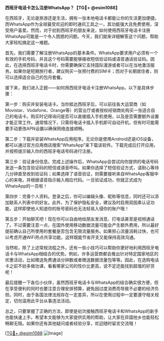 **西班牙电话卡怎么注册WhatsApp？【TG💪+ @esim1088】**

在西班牙，无论是旅游还是生活，拥有一张本地电话卡都能让你的生活更加便捷。而WhatsApp作为全球最受欢迎的即时通讯工具之一，其功能强大且免费使用，深受用户喜爱。然而，对于初到西班牙的朋友来说，如何使用西班牙电话卡注册WhatsApp可能是一个令人困惑的问题。今天，我们就来详细解答这个问题，帮助大家轻松搞定这一难题。

首先，我们需要了解注册WhatsApp的基本条件。WhatsApp要求用户必须有一个有效的手机号码，并且这个号码需要能够接收短信验证码或语音通话验证码。因此，在选择西班牙电话卡时，你需要确保它支持国际漫游或者可以在当地激活服务。如果你是短期旅行者，建议购买一张预付费的SIM卡；而对于长期居住者，则可以选择适合自己的包月套餐。

接下来，我们进入正题——如何用西班牙电话卡注册WhatsApp。以下是具体步骤：

第一步：购买并安装电话卡。当你抵达西班牙后，可以前往各大运营商（如Movistar、Vodafone、Orange等）的营业厅或者授权经销商处购买一张适合自己的电话卡。购买时记得询问是否可以直接插入手机使用，以及是否需要额外设置才能正常工作。通常情况下，只需将电话卡插入手机即可自动开机，但有时可能需要手动更改APN设置以确保网络连接顺畅。

第二步：下载并安装WhatsApp应用程序。无论你是使用Android还是iOS设备，都可以通过官方应用商店搜索“WhatsApp”来下载该软件。下载完成后打开应用，并按照提示输入你的西班牙电话号码进行注册。

第三步：验证身份信息。完成上述操作后，WhatsApp会尝试向你提供的电话号码发送一条包含验证码的短信或语音呼叫。如果你选择了短信验证方式，请耐心等待几分钟直至收到验证码；如果选择了语音验证，则需要接听来自WhatsApp客服中心的来电，并根据语音指示输入相应代码。一旦验证成功，你就正式成为WhatsApp的一员啦！

第四步：完善个人资料。登录之后，你可以编辑头像、昵称等信息，同时还可以添加联系人列表中的好友。此外，为了保护隐私安全，建议及时启用双因素认证功能，这样即使他人知道你的账号密码也无法轻易入侵你的账户哦！

第五步：开始聊天吧！现在你可以自由地给朋友发消息、打电话甚至是视频通话了。不过需要注意一点，在国外使用移动数据流量可能会产生额外费用，所以最好提前确认自己所使用的套餐是否包含无限流量服务。如果担心流量消耗过快，也可以考虑开通WiFi热点共享功能，这样既能节省开支又能保持高效沟通。

当然啦，除了上述常规流程之外，还有一些小技巧可以帮助你更好地利用西班牙电话卡与WhatsApp相结合的优势。例如，许多运营商都会推出针对特定国家地区的优惠活动，比如赠送免费通话分钟数或者赠送数据流量包等等。因此，在选购电话卡之前不妨多做功课，看看哪家公司的性价比更高，说不定还能找到超值的好货呢！

最后提醒一下各位小伙伴，虽然西班牙电话卡与WhatsApp的结合确实很方便，但在享受便利的同时也要注意合理安排预算，避免因过度消费而导致不必要的经济负担。同时，由于各国法律法规存在一定差异，所以在使用过程中一定要遵守相关规定，切勿滥用此平台从事违法活动。

总之，只要掌握了正确的方法，即使是初次接触西班牙电话卡和WhatsApp的新手也能快速上手。希望本文能够为大家提供实用的帮助，让大家在异国他乡也能轻松畅聊无阻。如果你还有其他疑问或者经验分享，欢迎随时留言交流哦！

[[TG💪+ @esim1088](https://t.me/s/esim1088) ![Image](https://i.postimg.cc/4NQfJmqS/Snipaste-2025-05-13-00-14-12.png)]